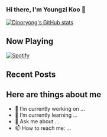 ### Hi there, I'm Youngzi Koo 👋



[![Dinoryong's GitHub stats](https://github-readme-stats.vercel.app/api?username=Dinoryong)](https://github.com/anuraghazra/github-readme-stats)



## Now Playing

[![Spotify](https://dinoryong.vercel.app/api/spotify)](https://open.spotify.com/user/314vlno46fhwd36qfvsekrzdcwne)



## Recent Posts



## Here are things about me

- 🔭 I’m currently working on ...
- 🌱 I’m currently learning ... 
- 💬 Ask me about ...
- 📫 How to reach me: ...

